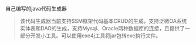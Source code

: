 自己编写的java代码生成器

> 该代码生成器当前支持SSM框架代码基本CRUD的生成，支持泛微OA系统实体表和DAO的生成，支持Mysql、Oracle两种数据库的连接，且提供了一部分开发小工具。可以使用exe4j工具将jar包转exe执行文件。